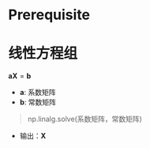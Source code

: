 &emsp;
# Prerequisite

# 线性方程组

$\pmb{a}\pmb{X} = \pmb{b}$
- $\pmb{a}$: 系数矩阵
- $\pmb{b}$: 常数矩阵

>np.linalg.solve(系数矩阵，常数矩阵)
- 输出：$\pmb{X}$









